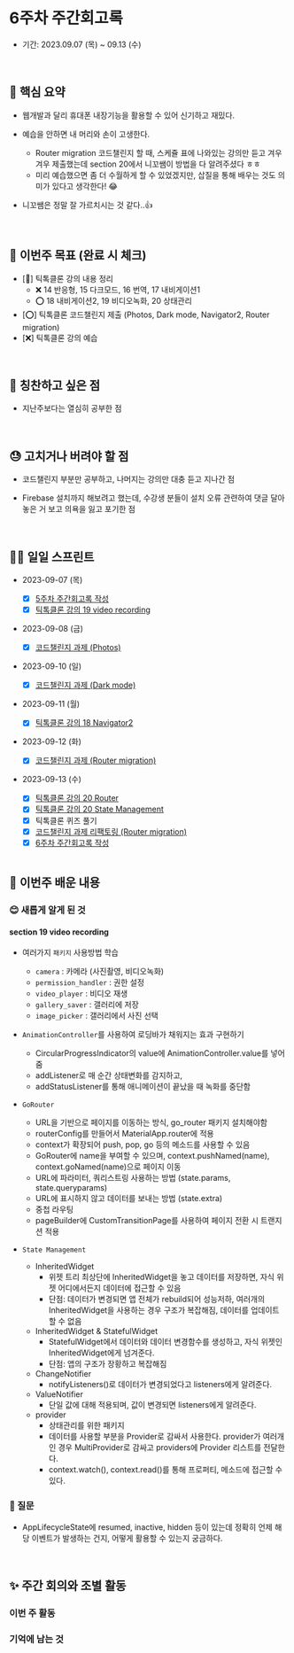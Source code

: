 # 6주차 주간회고록

- 기간: 2023.09.07 (목) ~ 09.13 (수)

<br>

## 💝 핵심 요약

- 웹개발과 달리 휴대폰 내장기능을 활용할 수 있어 신기하고 재밌다.
- 예습을 안하면 내 머리와 손이 고생한다.
  - Router migration 코드챌린지 할 때, 스케쥴 표에 나와있는 강의만 듣고 겨우겨우 제출했는데 section 20에서 니꼬쌤이 방법을 다 알려주셨다 ㅎㅎ
  - 미리 예습했으면 좀 더 수월하게 할 수 있었겠지만, 삽질을 통해 배우는 것도 의미가 있다고 생각한다! 😂
- 니꼬쌤은 정말 잘 가르치시는 것 같다..👍

  <br>

## 🎯 이번주 목표 (완료 시 체크)

- [🔺] 틱톡클론 강의 내용 정리
  - ❌ 14 반응형, 15 다크모드, 16 번역, 17 내비게이션1
  - ⭕ 18 내비게이션2, 19 비디오녹화, 20 상태관리
- [⭕] 틱톡클론 코드챌린지 제출 (Photos, Dark mode, Navigator2, Router migration)
- [❌] 틱톡클론 강의 예습

<br>

## 👏 칭찬하고 싶은 점

- 지난주보다는 열심히 공부한 점

<br>

## 😓 고치거나 버려야 할 점

- 코드챌린지 부분만 공부하고, 나머지는 강의만 대충 듣고 지나간 점
- Firebase 설치까지 해보려고 했는데, 수강생 분들이 설치 오류 관련하여 댓글 달아놓은 거 보고 의욕을 잃고 포기한 점

  <br>

## 🏃‍♀️ 일일 스프린트

- 2023-09-07 (목)

  - [x] [5주차 주간회고록 작성](./week5.md)
  - [x] [틱톡클론 강의 19 video recording](../TIL/tiktok_19_video_recording.md)

- 2023-09-08 (금)

  - [x] [코드챌린지 과제 (Photos)](../threads/README.md/#code-challenge-photos)

- 2023-09-10 (일)

  - [x] [코드챌린지 과제 (Dark mode)](../threads/README.md/#code-challenge-dark-mode)

- 2023-09-11 (월)

  - [x] [틱톡클론 강의 18 Navigator2](../TIL/tiktok_18_navigator2.md)

- 2023-09-12 (화)

  - [x] [코드챌린지 과제 (Router migration)](../threads/README.md/#code-challenge-router-migration)

- 2023-09-13 (수)

  - [x] [틱톡클론 강의 20 Router](../TIL/tiktok_20_router.md)
  - [x] [틱톡클론 강의 20 State Management](../TIL/tiktok_20_state_management.md)
  - [x] 틱톡클론 퀴즈 풀기
  - [x] [코드챌린지 과제 리팩토링 (Router migration)](https://github.com/rigood/flutter-study/commit/fc71e821acf7b856e9b5f3892fe4d764273e547e#)
  - [x] [6주차 주간회고록 작성](./week6.md)

  <br>

## 📝 이번주 배운 내용

### 😊 새롭게 알게 된 것

#### section 19 video recording

- 여러가지 `패키지` 사용방법 학습

  - `camera` : 카메라 (사진촬영, 비디오녹화)
  - `permission_handler` : 권한 설정
  - `video_player` : 비디오 재생
  - `gallery_saver` : 갤러리에 저장
  - `image_picker` : 갤러리에서 사진 선택

- `AnimationController`를 사용하여 로딩바가 채워지는 효과 구현하기

  - CircularProgressIndicator의 value에 AnimationController.value를 넣어줌
  - addListener로 매 순간 상태변화를 감지하고,
  - addStatusListener를 통해 애니메이션이 끝났을 때 녹화를 중단함

- `GoRouter`

  - URL을 기반으로 페이지를 이동하는 방식, go_router 패키지 설치해야함
  - routerConfig를 만들어서 MaterialApp.router에 적용
  - context가 확장되어 push, pop, go 등의 메소드를 사용할 수 있음
  - GoRouter에 name을 부여할 수 있으며, context.pushNamed(name), context.goNamed(name)으로 페이지 이동
  - URL에 파라미터, 쿼리스트링 사용하는 방법 (state.params, state.queryparams)
  - URL에 표시하지 않고 데이터를 보내는 방법 (state.extra)
  - 중첩 라우팅
  - pageBuilder에 CustomTransitionPage를 사용하여 페이지 전환 시 트랜지션 적용

- `State Management`
  - InheritedWidget
    - 위젯 트리 최상단에 InheritedWidget을 놓고 데이터를 저장하면, 자식 위젯 어디에서든지 데이터에 접근할 수 있음
    - 단점: 데이터가 변경되면 앱 전체가 rebuild되어 성능저하, 여러개의 InheritedWidget을 사용하는 경우 구조가 복잡해짐, 데이터를 업데이트 할 수 없음
  - InheritedWidget & StatefulWidget
    - StatefulWidget에서 데이터와 데이터 변경함수를 생성하고, 자식 위젯인 InheritedWidget에게 넘겨준다.
    - 단점: 앱의 구조가 장황하고 복잡해짐
  - ChangeNotifier
    - notifyListeners()로 데이터가 변경되었다고 listeners에게 알려준다.
  - ValueNotifier
    - 단일 값에 대해 적용되며, 값이 변경되면 listeners에게 알려준다.
  - provider
    - 상태관리를 위한 패키지
    - 데이터를 사용할 부분을 Provider로 감싸서 사용한다. provider가 여러개인 경우 MultiProvider로 감싸고 providers에 Provider 리스트를 전달한다.
    - context.watch(), context.read()를 통해 프로퍼티, 메소드에 접근할 수 있다.

### 🤔 질문

- AppLifecycleState에 resumed, inactive, hidden 등이 있는데 정확히 언제 해당 이벤트가 발생하는 건지, 어떻게 활용할 수 있는지 궁금하다.

  <br>

## ✨ 주간 회의와 조별 활동

### 이번 주 활동

### 기억에 남는 것

<br>
